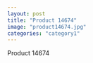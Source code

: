 ```yaml
---
layout: post
title: "Product 14674"
image: "product14674.jpg"
categories: "category1"
---
```

Product 14674
